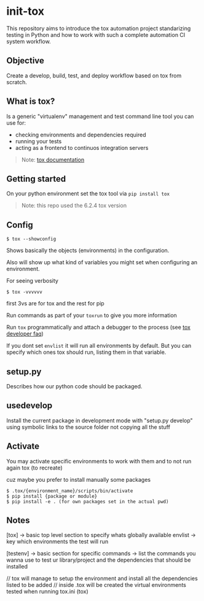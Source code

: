 # init-tox

This repository aims to introduce the tox automation project standarizing testing in Python and how to work with such a complete automation CI system workflow.

## Objective

Create a develop, build, test, and deploy workflow based on tox from scratch.

## What is tox?

Is a generic "virtualenv" management and test command line tool you can use for:
* checking environments and dependencies required
* running your tests
* acting as a frontend to continuos integration servers

>Note: [tox documentation](https://tox.readthedocs.io/en/latest/)

## Getting started

On your python environment set the tox tool via `pip install tox`

>Note: this repo used the 6.2.4 tox version

## Config

    $ tox --showconfig

Shows basically the objects (environments) in the configuration.

Also will show up what kind of variables you might set when configuring an environment.

For seeing verbosity

    $ tox -vvvvvv

first 3vs are for tox and the rest for pip

Run commands as part of your `toxrun` to give you more information

Run `tox` programmatically and attach a debugger to the process (see [tox developer faq](https://tox.readthedocs.io/en/latest/developers.html))

If you dont set `envlist` it will run all environments by default.
But you can specify which ones tox should run, listing them in that variable.

## setup.py
Describes how our python code should be packaged.

## usedevelop
Install the current package in development mode with "setup.py develop" using symbolic links to the source folder not copying all the stuff

## Activate

You may activate specific environments to work with them and to not run again tox (to recreate)

cuz maybe you prefer to install manually some packages

    $ .tox/{environment_name}/scripts/bin/activate
    $ pip install {package or module}
    $ pip install -e . (for own packages set in the actual pwd)

## Notes

[tox] -> basic top level section to specify whats globally available
envlist -> key which environments the test will run

[testenv] -> basic section for specific commands
          -> list the commands you wanna use to test ur library/project and the dependencies that should be installed

// tox will manage to setup the environment and install all the dependencies listed to be added
// inside .tox will be created the virtual environments tested when running tox.ini (tox)
